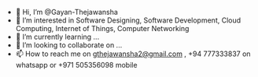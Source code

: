 - 👋 Hi, I’m @Gayan-Thejawansha
- 👀 I’m interested in Software Designing, Software Development, Cloud Computing, Internet of Things, Computer Networking
- 🌱 I’m currently learning ...
- 💞️ I’m looking to collaborate on ...
- 📫 How to reach me on gthejawansha2@gmail.com , +94 777333837 on whatsapp or +971 505356098 mobile

<!---
Gayan-Thejawansha/Gayan-Thejawansha is a ✨ special ✨ repository because its `README.md` (this file) appears on your GitHub profile.
You can click the Preview link to take a look at your changes.
--->

